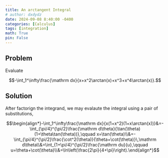 ```yaml
---
title: An arctangent Integral
# author: dxdydz
date: 2024-09-08 8:40:00 -0400
categories: [Calculus]
tags: [integration]
math: True
pin: False
---
```


## Problem

Evaluate

$$-\int_1^\infty\frac{\mathrm dx}{x+x^2\arctan(x)+x^3+x^4\arctan(x)}.$$

## Solution

After factorign the integrand, we may evalaute the integral using a pair of substitutions,

$$\begin{align*}-\int_1^\infty\frac{\mathrm dx}{x(1+x^2)(1+x\arctan(x))}&=-\int_{\pi/4}^{\pi/2}\frac{\mathrm d\theta}{\tan(\theta)(1+\theta\tan(\theta))},\qquad x=\tan(\theta)\\&=-\int_{\pi/4}^{\pi/2}\frac{\cot^2(\theta)}{\theta+\cot(\theta)}\,\mathrm d\theta\\&=\int_{1+\pi/4}^{\pi/2}\frac{\mathrm du}{u},\qquad u=\theta+\cot(\theta)\\&=\ln\left(\frac{2\pi}{4+\pi}\right).\end{align*}$$